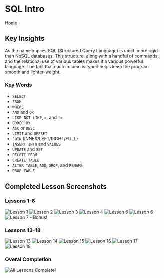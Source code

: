 # SQL Intro

[Home](../index.md)

## Key Insights

As the name implies SQL (Structured Query Language) is much more rigid than NoSQL databases. This structure, along with a handful of commands, and the relational use of various tables makes it a various powerful language. The fact that each column is typed helps keep the program smooth and lighter-weight.

### Key Words

- `SELECT`
- `FROM`
- `WHERE`
- `AND` and `OR`
- `LIKE`, `NOT LIKE`, `=`, and `!=`
- `ORDER BY`
- `ASC` or `DESC`
- `LIMIT` and `OFFSET`
- `JOIN` (INNER/LEFT/RIGHT/FULL)
- `INSERT INTO` and `VALUES`
- `UPDATE` and `SET`
- `DELETE FROM`
- `CREATE TABLE`
- `ALTER TABLE`, `ADD`, `DROP`, and `RENAME`
- `DROP TABLE`

## Completed Lesson Screenshots

### Lessons 1-6

![Lesson 1](../images/SQL%20Completed%20Lesson%20Screenshots/SQL%20Lesson%201.png)
![Lesson 2](../images/SQL%20Completed%20Lesson%20Screenshots/SQL%20Lesson%202.png)
![Lesson 3](../images/SQL%20Completed%20Lesson%20Screenshots/SQL%20Lesson%203.png)
![Lesson 4](../images/SQL%20Completed%20Lesson%20Screenshots/SQL%20Lesson%204.png)
![Lesson 5](../images/SQL%20Completed%20Lesson%20Screenshots/SQL%20Lesson%205.png)
![Lesson 6](../images/SQL%20Completed%20Lesson%20Screenshots/SQL%20Lesson%206.png)
![Lesson 7](../images/SQL%20Completed%20Lesson%20Screenshots/SQL%20Lesson%207.png) - Bonus!

### Lessons 13-18

![Lesson 13](../images/SQL%20Completed%20Lesson%20Screenshots/SQL%20Lesson%2013.png)
![Lesson 14](../images/SQL%20Completed%20Lesson%20Screenshots/SQL%20Lesson%2014.png)
![Lesson 15](../images/SQL%20Completed%20Lesson%20Screenshots/SQL%20Lesson%2015.png)
![Lesson 16](../images/SQL%20Completed%20Lesson%20Screenshots/SQL%20Lesson%2016.png)
![Lesson 17](../images/SQL%20Completed%20Lesson%20Screenshots/SQL%20Lesson%2017.png)
![Lesson 18](../images/SQL%20Completed%20Lesson%20Screenshots/SQL%20Lesson%2018.png)

### Overal Completion

![All Lessons Complete!](../images/SQL%20Completed%20Lesson%20Screenshots/SQL%20Tutorial%20Completed.png)

